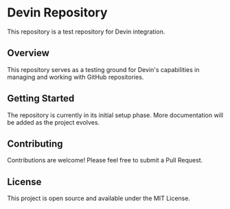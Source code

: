 # Devin Repository

This repository is a test repository for Devin integration.

## Overview
This repository serves as a testing ground for Devin's capabilities in managing and working with GitHub repositories.

## Getting Started
The repository is currently in its initial setup phase. More documentation will be added as the project evolves.

## Contributing
Contributions are welcome! Please feel free to submit a Pull Request.

## License
This project is open source and available under the MIT License.
